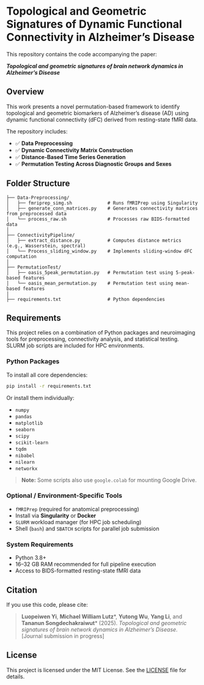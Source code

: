 # Topological and Geometric Signatures of Dynamic Functional Connectivity in Alzheimer’s Disease

This repository contains the code accompanying the paper:

***Topological and geometric signatures of brain network dynamics in Alzheimer’s Disease***

## Overview

This work presents a novel permutation-based framework to identify topological and geometric biomarkers of Alzheimer’s disease (AD) using dynamic functional connectivity (dFC) derived from resting-state fMRI data.

The repository includes:

* ✅ **Data Preprocessing**
* ✅ **Dynamic Connectivity Matrix Construction**
* ✅ **Distance-Based Time Series Generation**
* ✅ **Permutation Testing Across Diagnostic Groups and Sexes**

## Folder Structure

```
├── Data-Preprocessing/
│   ├── fmriprep_simg.sh             # Runs fMRIPrep using Singularity
│   ├── generate_conn_matrices.py    # Generates connectivity matrices from preprocessed data
│   └── process_raw.sh               # Processes raw BIDS-formatted data
│
├── ConnectivityPipeline/
│   ├── extract_distance.py          # Computes distance metrics (e.g., Wasserstein, spectral)
│   └── Process_sliding_window.py    # Implements sliding-window dFC computation
│
├── PermutationTest/
│   ├── oasis_5peak_permutation.py   # Permutation test using 5-peak-based features
│   └── oasis_mean_permutation.py    # Permutation test using mean-based features
│
├── requirements.txt                 # Python dependencies
```

## Requirements

This project relies on a combination of Python packages and neuroimaging tools for preprocessing, connectivity analysis, and statistical testing. SLURM job scripts are included for HPC environments.

### Python Packages

To install all core dependencies:

```bash
pip install -r requirements.txt
```

Or install them individually:

* `numpy`
* `pandas`
* `matplotlib`
* `seaborn`
* `scipy`
* `scikit-learn`
* `tqdm`
* `nibabel`
* `nilearn`
* `networkx`

> **Note:** Some scripts also use `google.colab` for mounting Google Drive.

### Optional / Environment-Specific Tools

* `fMRIPrep` (required for anatomical preprocessing)
* Install via **Singularity** or **Docker**
* `SLURM` workload manager (for HPC job scheduling)
* Shell (`bash`) and `SBATCH` scripts for parallel job submission

### System Requirements

* Python 3.8+
* 16–32 GB RAM recommended for full pipeline execution
* Access to BIDS-formatted resting-state fMRI data

## Citation

If you use this code, please cite:

> **Luopeiwen Yi**, **Michael William Lutz**\*, **Yutong Wu**, **Yang Li**, and **Tananun Songdechakraiwut**\* (2025).
> *Topological and geometric signatures of brain network dynamics in Alzheimer’s Disease*.
> \[Journal submission in progress]

## License

This project is licensed under the MIT License. See the [LICENSE](./LICENSE) file for details.
